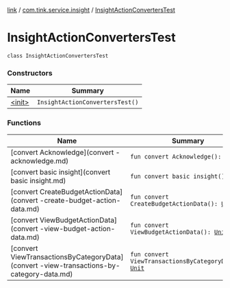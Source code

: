 [link](../../index.md) / [com.tink.service.insight](../index.md) / [InsightActionConvertersTest](./index.md)

# InsightActionConvertersTest

`class InsightActionConvertersTest`

### Constructors

| Name | Summary |
|---|---|
| [&lt;init&gt;](-init-.md) | `InsightActionConvertersTest()` |

### Functions

| Name | Summary |
|---|---|
| [convert Acknowledge](convert -acknowledge.md) | `fun convert Acknowledge(): `[`Unit`](https://kotlinlang.org/api/latest/jvm/stdlib/kotlin/-unit/index.html) |
| [convert basic insight](convert basic insight.md) | `fun convert basic insight(): `[`Unit`](https://kotlinlang.org/api/latest/jvm/stdlib/kotlin/-unit/index.html) |
| [convert CreateBudgetActionData](convert -create-budget-action-data.md) | `fun convert CreateBudgetActionData(): `[`Unit`](https://kotlinlang.org/api/latest/jvm/stdlib/kotlin/-unit/index.html) |
| [convert ViewBudgetActionData](convert -view-budget-action-data.md) | `fun convert ViewBudgetActionData(): `[`Unit`](https://kotlinlang.org/api/latest/jvm/stdlib/kotlin/-unit/index.html) |
| [convert ViewTransactionsByCategoryData](convert -view-transactions-by-category-data.md) | `fun convert ViewTransactionsByCategoryData(): `[`Unit`](https://kotlinlang.org/api/latest/jvm/stdlib/kotlin/-unit/index.html) |
